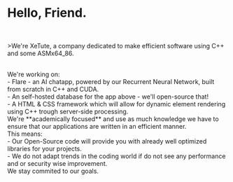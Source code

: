 <h1><strong>Hello, Friend.</strong></h1><br>
<p>>We're XeTute, a company dedicated to make efficient software using C++ and some ASMx64_86.</p><br>
We're working on:<br>
- Flare - an AI chatapp, powered by our Recurrent Neural Network, built from scratch in C++ and CUDA.<br>
- An self-hosted database for the app above - we'll open-source that!<br>
- A HTML & CSS framework which will allow for dynamic element rendering using C++ trough server-side processing.<br>
We're **academically focused** and use as much knowledge we have to ensure that our applications are written in an efficient manner.<br>
This means:<br>
- Our Open-Source code will provide you with already well optimized libraries for your projects.<br>
- We do not adapt trends in the coding world if do not see any performance and or security wise improvement.<br>
We stay commited to our goals.
